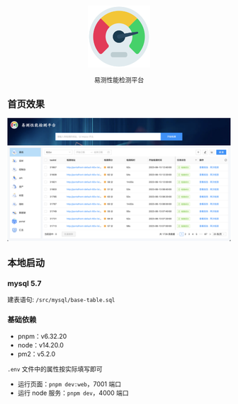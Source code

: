 <p align="center">
  <a href="https://github.com/DTStack/yice-performance" target="blank"><img src="./static/logo.png" width="140" alt="易测" /></a>
</p>

<p align="center">易测性能检测平台</p>


## 首页效果

<p align="center">
  <img src="./static/home.png" width="900" alt="易测" />
</p>

## 本地启动

### mysql 5.7

建表语句: `/src/mysql/base-table.sql`

### 基础依赖

- pnpm：v6.32.20
- node：v14.20.0
- pm2：v5.2.0

`.env` 文件中的属性按实际填写即可

- 运行页面：`pnpm dev:web`，7001 端口
- 运行 node 服务：`pnpm dev`，4000 端口


